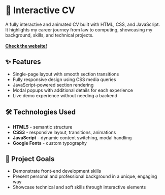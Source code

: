 <h1>📄 Interactive CV</h1>

<p>
  A fully interactive and animated CV built with HTML, CSS, and JavaScript.<br>
  It highlights my career journey from law to computing, showcasing my background, skills, and technical projects.
  <br><br>
  <b><a href="https://sjunges.vercel.app/ target="_blank">Check the website!</a></b>
</p>

<h2>✨ Features</h2>
<ul>
  <li>Single-page layout with smooth section transitions</li>
  <li>Fully responsive design using CSS media queries</li>
  <li>JavaScript-powered section rendering</li>
  <li>Modal popups with additional details for each experience</li>
  <li>Live demo experience without needing a backend</li>
</ul>

<h2>🛠 Technologies Used</h2>
<ul>
  <li><b>HTML5</b> - semantic structure</li>
  <li><b>CSS3</b> - responsive layout, transitions, animations</li>
  <li><b>JavaScript</b> - dynamic content switching, modal handling</li>
  <li><b>Google Fonts</b> - custom typography</li>
</ul>

<h2>🧠 Project Goals</h2>
<ul>
  <li>Demonstrate front-end development skills</li>
  <li>Present personal and professional background in a unique, engaging way</li>
  <li>Showcase technical and soft skills through interactive elements</li>
</ul>
